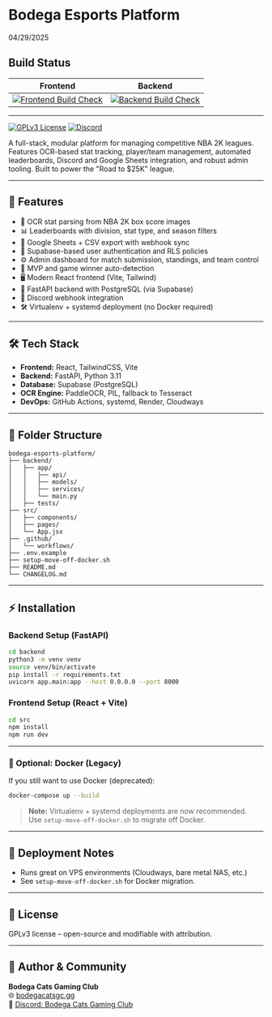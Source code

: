 # Bodega Esports Platform
04/29/2025
## Build Status

| Frontend | Backend |
|:--------:|:-------:|
| [![Frontend Build Check](https://github.com/wersplat/bodega-esports-platform/actions/workflows/check-builds.yml/badge.svg?branch=mono)](https://github.com/wersplat/bodega-esports-platform/actions/workflows/check-builds.yml) | [![Backend Build Check](https://github.com/wersplat/bodega-esports-platform/actions/workflows/check-builds.yml/badge.svg?branch=mono)](https://github.com/wersplat/bodega-esports-platform/actions/workflows/check-builds.yml) |

---


[![GPLv3 License](https://img.shields.io/badge/license-GPLv3-blue.svg)](LICENSE)
[![Discord](https://img.shields.io/discord/854734760877752330?label=Discord&logo=discord)](https://discord.gg/bodegacatsgc)

A full-stack, modular platform for managing competitive NBA 2K leagues. Features OCR-based stat tracking, player/team management, automated leaderboards, Discord and Google Sheets integration, and robust admin tooling. Built to power the "Road to $25K" league.

---

## 🚀 Features

- 🏀 OCR stat parsing from NBA 2K box score images
- 📊 Leaderboards with division, stat type, and season filters
- 🔁 Google Sheets + CSV export with webhook sync
- 🔐 Supabase-based user authentication and RLS policies
- ⚙️ Admin dashboard for match submission, standings, and team control
- 🧠 MVP and game winner auto-detection
- 🖥️ Modern React frontend (Vite, Tailwind)
- 🐍 FastAPI backend with PostgreSQL (via Supabase)
- 📡 Discord webhook integration
- 🛠️ Virtualenv + systemd deployment (no Docker required)

---

## 🛠️ Tech Stack

- **Frontend:** React, TailwindCSS, Vite
- **Backend:** FastAPI, Python 3.11
- **Database:** Supabase (PostgreSQL)
- **OCR Engine:** PaddleOCR, PIL, fallback to Tesseract
- **DevOps:** GitHub Actions, systemd, Render, Cloudways

---

## 📁 Folder Structure

```text
bodega-esports-platform/
├── backend/
│   ├── app/
│   │   ├── api/
│   │   ├── models/
│   │   ├── services/
│   │   └── main.py
│   ├── tests/
├── src/
│   ├── components/
│   ├── pages/
│   └── App.jsx
├── .github/
│   └── workflows/
├── .env.example
├── setup-move-off-docker.sh
├── README.md
└── CHANGELOG.md
```

---

## ⚡ Installation

### Backend Setup (FastAPI)

```bash
cd backend
python3 -m venv venv
source venv/bin/activate
pip install -r requirements.txt
uvicorn app.main:app --host 0.0.0.0 --port 8000
```

### Frontend Setup (React + Vite)

```bash
cd src
npm install
npm run dev
```

---

### 🐳 Optional: Docker (Legacy)

If you still want to use Docker (deprecated):

```bash
docker-compose up --build
```

> **Note:** Virtualenv + systemd deployments are now recommended.  
> Use `setup-move-off-docker.sh` to migrate off Docker.

---

## 🚀 Deployment Notes

- Runs great on VPS environments (Cloudways, bare metal NAS, etc.)
- See `setup-move-off-docker.sh` for Docker migration.

---

## 📄 License

GPLv3 license – open-source and modifiable with attribution.

---

## 👤 Author & Community

**Bodega Cats Gaming Club**  
🌐 [bodegacatsgc.gg](https://bodegacatsgc.gg)  
💬 [Discord: Bodega Cats Gaming Club](https://discord.gg/bodegacatsgc)